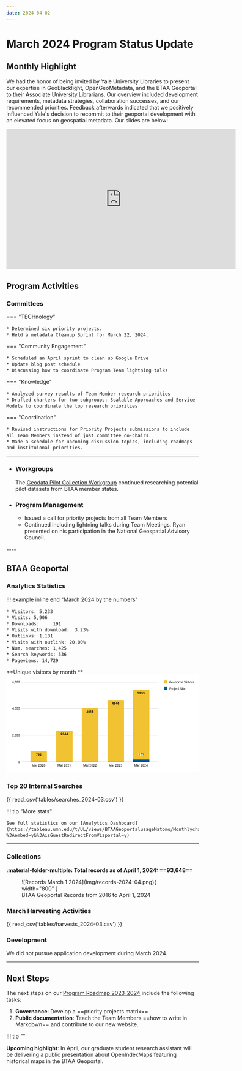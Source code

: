 ```yaml
---
date: 2024-04-02
---
```


# March 2024 Program Status Update

<!-- more -->

## Monthly Highlight

We had the honor of being invited by Yale University Libraries to present our expertise in GeoBlacklight, OpenGeoMetadata, and the BTAA Geoportal to their Associate University Librarians. Our overview included development requirements, metadata strategies, collaboration successes, and our recommended priorities. Feedback afterwards indicated that we positively influenced Yale's decision to recommit to their geoportal development with an elevated focus on geospatial metadata. Our slides are below:

<iframe src="https://docs.google.com/presentation/d/e/2PACX-1vScmqNGFhuUOYrGMGJv0sx76Fv9i50qppQ8a1mWXBmD8MXhTbQr6hL_Re8aG6gTjbf89LJECZrgBO2G/embed?start=false&loop=false&delayms=3000" frameborder="0" width="600" height="366" allowfullscreen="true" mozallowfullscreen="true" webkitallowfullscreen="true"></iframe>


## Program Activities

### Committees

<div class="grid" markdown>

=== "TECHnology"

    * Determined six priority projects.
    * Held a metadata Cleanup Sprint for March 22, 2024.

=== "Community Engagement"

    * Scheduled an April sprint to clean up Google Drive
    * Update blog post schedule
    * Discussing how to coordinate Program Team lightning talks
    

=== "Knowledge"

    * Analyzed survey results of Team Member research priorities
    * Drafted charters for two subgroups: Scalable Approaches and Service Models to coordinate the top research priorities

=== "Coordination"

	* Revised instructions for Priority Projects submissions to include all Team Members instead of just committee co-chairs.
	* Made a schedule for upcoming discussion topics, including roadmaps and instituional priorities.
	
</div>
<hr>

<div class="grid cards" markdown>

-	### Workgroups

	The [Geodata Pilot Collection Workgroup](https://docs.google.com/document/d/1yVwFRsQSxGC1zbrOSFMIAU872AuBGgpowt9fGwxcnJc/edit?usp=sharing) continued researching potential pilot datasets from BTAA member states.

- 	### Program Management

	* Issued a call for priority projects from all Team Members
	* Continued including lightning talks during Team Meetings. Ryan presented on his participation in the National Geospatial Advisory Council.


</div>
----

## BTAA Geoportal 

### Analytics Statistics

!!! example inline end "March 2024 by the numbers"

    * Visitors:	5,233
    * Visits: 5,906
    * Downloads:	 191
    * Visits with download:	 3.23%
    * Outlinks: 1,181	
    * Visits with outlink: 20.00%
    * Num. searches: 1,425
    * Search keywords: 536
    * Pageviews: 14,729


**Unique visitors by month
**![](img/2024-03-monthly-users.png)

### Top 20 Internal Searches

{{ read_csv('tables/searches_2024-03.csv') }}

!!! tip "More stats"

	See full statistics on our [Analytics Dashboard](https://tableau.umn.edu/t/UL/views/BTAAGeoportalusageMatomo/Monthlycharts?%3Aembed=y&%3AisGuestRedirectFromVizportal=y)

---

### Collections

**:material-folder-multiple: Total records as of April 1, 2024: ==93,648==**

<figure markdown="span">
  ![Records March 1 2024](img/records-2024-04.png){ width="800" }
  <figcaption>BTAA Geoportal Records from 2016 to April 1, 2024</figcaption>
</figure>


### March Harvesting Activities

{{ read_csv('tables/harvests_2024-03.csv') }}

### Development

We did not pursue application development during March 2024.

---

## Next Steps

The next steps on our [Program Roadmap 2023-2024](https://github.com/orgs/geobtaa/projects/10) include the following tasks:

1. **Governance**:  Develop a ==priority projects matrix==
2. **Public documentation**: Teach the Team Members ==how to write in Markdown== and contribute to our new website.

!!! tip ""

**Upcoming highlight**: In April, our graduate student research assistant will be delivering a public presentation about OpenIndexMaps featuring historical maps in the BTAA Geoportal.

